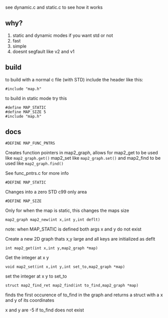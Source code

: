 see dynamic.c and static.c to see how it works

## why?
1. static and dynamic modes if you want std or not
2. fast
3. simple
4. doesnt segfault like v2 and v1

## build

to build with a normal c file (with STD) include the header like this:

``#include "map.h"``

to build in static mode try this

```
#define MAP_STATIC
#define MAP_SIZE 5
#include "map.h"
```
## docs
``#DEFINE MAP_FUNC_PNTRS``

Creates function pointers in map2_graph, allows for map2_get to be used like ``map2_graph.get()`` map2_set like ``map2_graph.set()`` and map2_find to be used like ``map2_graph.find()``

See func_pntrs.c for more info

``#DEFINE MAP_STATIC``

Changes into a zero STD c99 only area

``#DEFINE MAP_SIZE``

Only for when the map is static, this changes the maps size

``map2_graph map2_new(int x,int y,int deflt)``

note: when MAP_STATIC is defined both args x and y do not exist

Create a new 2D graph thats x,y large and all keys are initialized as deflt

``int map2_get(int x,int y,map2_graph *map)``

Get the integer at x y

``void map2_set(int x,int y,int set_to,map2_graph *map)``

set the integer at x y to set_to

``struct map2_find_ret map2_find(int to_find,map2_graph *map)``

finds the first occurence of to_find in the graph and returns a struct with a x and y of its coordinates

x and y are -5 if to_find does not exist
